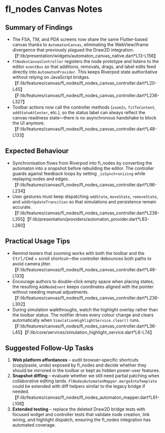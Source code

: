 # fl_nodes Canvas Notes

## Summary of Findings

- The FSA, TM, and PDA screens now share the same Flutter-based canvas thanks to
  `AutomatonCanvas`, eliminating the WebView/iframe divergence that previously
  plagued the Draw2D integration.【F:lib/presentation/widgets/automaton_canvas_native.dart†L13-L156】
- `FlNodesCanvasController` registers the node prototype and listens to the
  editor `eventBus` so that additions, removals, drags, and label edits feed
  directly into `AutomatonProvider`. This keeps Riverpod state authoritative
  without relying on JavaScript bridges.【F:lib/features/canvas/fl_nodes/fl_nodes_canvas_controller.dart†L20-L45】【F:lib/features/canvas/fl_nodes/fl_nodes_canvas_controller.dart†L236-L327】
- Toolbar actions now call the controller methods (`zoomIn`, `fitToContent`,
  `addStateAtCenter`, etc.), so the status label can always reflect the canvas
  readiness state—there is no asynchronous handshake to block the UI anymore.【F:lib/features/canvas/fl_nodes/fl_nodes_canvas_controller.dart†L48-L133】

## Expected Behaviour

- Synchronisation flows from Riverpod into fl_nodes by converting the automaton
  into a snapshot before rebuilding the editor. The controller guards against
  feedback loops by setting `_isSynchronizing` while replaying nodes and edges.【F:lib/features/canvas/fl_nodes/fl_nodes_canvas_controller.dart†L96-L234】
- User gestures must keep dispatching `addState`, `moveState`, `removeState`, and
  `addOrUpdateTransition` so that simulations and persistence remain accurate.【F:lib/features/canvas/fl_nodes/fl_nodes_canvas_controller.dart†L236-L355】【F:lib/presentation/providers/automaton_provider.dart†L83-L260】

## Practical Usage Tips

- Remind testers that zooming works with both the toolbar and the
  <kbd>Ctrl/Cmd</kbd> + scroll shortcut—the controller debounces both paths to
  avoid camera jitter.【F:lib/features/canvas/fl_nodes/fl_nodes_canvas_controller.dart†L48-L133】
- Encourage authors to double-click empty space when placing states; the
  resulting `AddNodeEvent` keeps coordinates aligned with the pointer without
  needing manual adjustments.【F:lib/features/canvas/fl_nodes/fl_nodes_canvas_controller.dart†L236-L302】
- During simulation walkthroughs, watch the highlight overlay rather than the
  toolbar status. The notifier drives every colour change and clears automatically
  when `SimulationHighlightService.clear()` runs.【F:lib/features/canvas/fl_nodes/fl_nodes_canvas_controller.dart†L36-L45】【F:lib/core/services/simulation_highlight_service.dart†L6-L74】

## Suggested Follow-Up Tasks

1. **Web platform affordances** – audit browser-specific shortcuts (copy/paste,
   undo) exposed by fl_nodes and decide whether they should be mirrored in the
   toolbar or kept as hidden power-user features.
2. **Snapshot diffing** – evaluate whether we still need partial patching when
   collaborative editing lands. `FlNodesAutomatonMapper.mergeIntoTemplate` could
   be extended with diff helpers similar to the legacy bridge if needed.【F:lib/features/canvas/fl_nodes/fl_nodes_automaton_mapper.dart†L61-L108】
3. **Extended testing** – replace the deleted Draw2D bridge tests with focused
   widget and controller tests that validate node creation, link wiring, and
   highlight dispatch, ensuring the fl_nodes integration has automated coverage.
